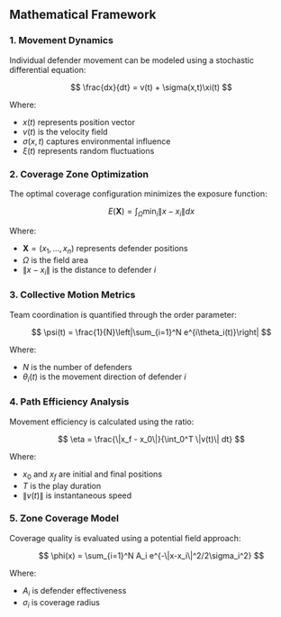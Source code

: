 ## Mathematical Framework

### 1. Movement Dynamics
Individual defender movement can be modeled using a stochastic differential equation:

$$ \frac{dx}{dt} = v(t) + \sigma(x,t)\xi(t) $$

Where:
- $x(t)$ represents position vector
- $v(t)$ is the velocity field
- $\sigma(x,t)$ captures environmental influence
- $\xi(t)$ represents random fluctuations

### 2. Coverage Zone Optimization
The optimal coverage configuration minimizes the exposure function:

$$ E(\mathbf{X}) = \int_\Omega \min_{i} \|x - x_i\| dx $$

Where:
- $\mathbf{X} = (x_1,...,x_n)$ represents defender positions
- $\Omega$ is the field area
- $\|x - x_i\|$ is the distance to defender $i$

### 3. Collective Motion Metrics
Team coordination is quantified through the order parameter:

$$ \psi(t) = \frac{1}{N}\left|\sum_{i=1}^N e^{i\theta_i(t)}\right| $$

Where:
- $N$ is the number of defenders
- $\theta_i(t)$ is the movement direction of defender $i$

### 4. Path Efficiency Analysis
Movement efficiency is calculated using the ratio:

$$ \eta = \frac{\|x_f - x_0\|}{\int_0^T \|v(t)\| dt} $$

Where:
- $x_0$ and $x_f$ are initial and final positions
- $T$ is the play duration
- $\|v(t)\|$ is instantaneous speed

### 5. Zone Coverage Model
Coverage quality is evaluated using a potential field approach:

$$ \phi(x) = \sum_{i=1}^N A_i e^{-\|x-x_i\|^2/2\sigma_i^2} $$

Where:
- $A_i$ is defender effectiveness
- $\sigma_i$ is coverage radius
